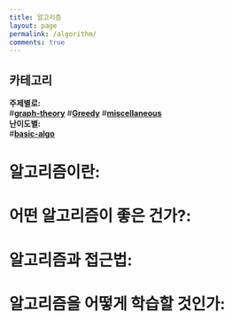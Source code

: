 ```yaml
---
title: 알고리즘
layout: page
permalink: /algorithm/
comments: true
---
```


## 카테고리
**주제별로:**<br/>
#[**graph-theory**](/algorithm/graph-theory/)  #[**Greedy**](/greedy/) #[**miscellaneous**](/algorithm/misc/)<br/>
**난이도별:**<br/>
#[**basic-algo**](/algorithm/basic-algo/)

# 알고리즘이란:

# 어떤 알고리즘이 좋은 건가?:

# 알고리즘과 접근법:

# 알고리즘을 어떻게 학습할 것인가:
